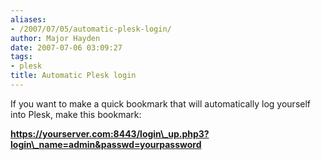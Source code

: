 ```yaml
---
aliases:
- /2007/07/05/automatic-plesk-login/
author: Major Hayden
date: 2007-07-06 03:09:27
tags:
- plesk
title: Automatic Plesk login
---
```


If you want to make a quick bookmark that will automatically log yourself into Plesk, make this bookmark:

**https://yourserver.com:8443/login\_up.php3?login\_name=admin&passwd=yourpassword**